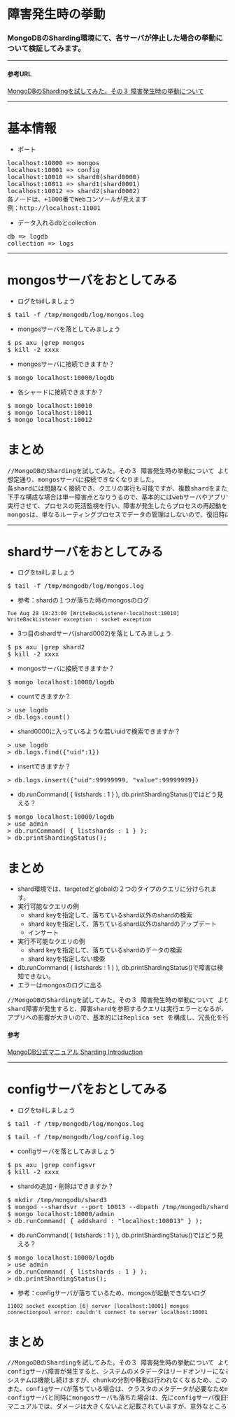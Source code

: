 障害発生時の挙動
=================
### MongoDBのSharding環境にて、各サーバが停止した場合の挙動について検証してみます。
----
#### 参考URL

[MongoDBのShardingを試してみた。その３ 障害発生時の挙動について](http://d.hatena.ne.jp/matsuou1/20110419/1303231639)

----

# 基本情報
- ポート  
<pre>
localhost:10000 => mongos  
localhost:10001 => config  
localhost:10010 => shard0(shard0000)  
localhost:10011 => shard1(shard0001)  
localhost:10012 => shard2(shard0002)  
各ノードは、+1000番でWebコンソールが見えます  
例：http://localhost:11001  
</pre>

- データ入れるdbとcollection
<pre>
db => logdb  
collection => logs  
</pre>

----
# mongosサーバをおとしてみる
* ログをtailしましょう
<pre>
$ tail -f /tmp/mongodb/log/mongos.log
</pre>

* mongosサーバを落としてみましょう
<pre>
$ ps axu |grep mongos
$ kill -2 xxxx
</pre>

* mongosサーバに接続できますか？
<pre>
$ mongo localhost:10000/logdb
</pre>

* 各シャードに接続できますか？
<pre>
$ mongo localhost:10010
$ mongo localhost:10011
$ mongo localhost:10012
</pre>

# まとめ
<pre>
//MongoDBのShardingを試してみた。その３ 障害発生時の挙動について より引用
想定通り、mongosサーバに接続できなくなりました。
各shardには問題なく接続でき、クエリの実行も可能ですが、複数shardをまたがるようなクエリの実行は出来なくなります。
下手な構成な場合は単一障害点となりうるので、基本的にはwebサーバやアプリサーバなど実際にアプリケーションが動作するサーバで
実行させて、プロセスの死活監視を行い、障害が発生したらプロセスの再起動を行う感じの運用になるのではないでしょうか。
mongosは、単なるルーティングプロセスでデータの管理はしないので、復旧時に特に気を使う必要はないかと思います。
</pre>


----
# shardサーバをおとしてみる
* ログをtailしましょう
<pre>
$ tail -f /tmp/mongodb/log/mongos.log
</pre>

* 参考：shardの１つが落ちた時のmongosのログ
```
Tue Aug 28 19:23:09 [WriteBackListener-localhost:10010] WriteBackListener exception : socket exception
```

* 3つ目のshardサーバ(shard0002)を落としてみましょう
<pre>
$ ps axu |grep shard2
$ kill -2 xxxx
</pre>

* mongosサーバに接続できますか？
<pre>
$ mongo localhost:10000/logdb
</pre>

* countできますか？
<pre>
> use logdb
> db.logs.count()
</pre>

* shard0000に入っているような若いuidで検索できますか？
<pre>
> use logdb
> db.logs.find({"uid":1})
</pre>

* insertできますか？
<pre>
> db.logs.insert({"uid":99999999, "value":99999999})
</pre>

* db.runCommand( { listshards : 1 } ), db.printShardingStatus()ではどう見える？
<pre>
$ mongo localhost:10000/logdb
> use admin
> db.runCommand( { listshards : 1 } );
> db.printShardingStatus();
</pre>


# まとめ
* shard環境では、targetedとglobalの２つのタイプのクエリに分けられます。
* 実行可能なクエリの例
  * shard keyを指定して、落ちているshard以外のshardの検索
  * shard keyを指定して、落ちているshard以外のshardのアップデート
  * インサート
* 実行不可能なクエリの例
  * shard keyを指定して、落ちているshardのデータの検索
  * shard keyを指定しない検索
* db.runCommand( { listshards : 1 } ), db.printShardingStatus()で障害は検知できない。
* エラーはmongosのログに出る

<pre>
//MongoDBのShardingを試してみた。その３ 障害発生時の挙動について より引用
shard障害が発生すると、障害shardを参照するクエリは実行エラーとなるが、問題ないshardへのshard keyを使用したクエリは実行可能。
アプリへの影響が大きいので、基本的にはReplica set を構成し、冗長化を行うべきです。
</pre>

#### 参考
[MongoDB公式マニュアル Sharding Introduction](http://www.mongodb.org/display/DOCS/Sharding+Introduction#ShardingIntroduction-OperationTypes)


----
# configサーバをおとしてみる
* ログをtailしましょう
<pre>
$ tail -f /tmp/mongodb/log/mongos.log
</pre>
<pre>
$ tail -f /tmp/mongodb/log/config.log
</pre>

* configサーバを落としてみましょう
<pre>
$ ps axu |grep configsvr
$ kill -2 xxxx
</pre>

* shardの追加・削除はできますか？
<pre>
$ mkdir /tmp/mongodb/shard3
$ mongod --shardsvr --port 10013 --dbpath /tmp/mongodb/shard3 --logpath /tmp/mongodb/log/shard3.log &
$ mongo localhost:10000/admin
> db.runCommand( { addshard : "localhost:100013" } );
</pre>

* db.runCommand( { listshards : 1 } ), db.printShardingStatus()ではどう見える？
<pre>
$ mongo localhost:10000/logdb
> use admin
> db.runCommand( { listshards : 1 } );
> db.printShardingStatus();
</pre>

* 参考：configサーバが落ちているため、mongosが起動できないログ
```
11002 socket exception [6] server [localhost:10001] mongos connectionpool error: couldn't connect to server localhost:10001
```

# まとめ

<pre>
//MongoDBのShardingを試してみた。その３ 障害発生時の挙動について より引用
configサーバ障害が発生すると、システムのメタデータはリードオンリーになるため、shardの追加、削除などは出来なくなります。
システムは機能し続けますが、chunkの分割や移動は行われなくなるため、このタイミングで大量のデータロードを行うとmigrateできないために、アンバランスなshardができてしまう可能性があります。（マニュアルより。。。）
また、configサーバが落ちている場合は、クラスタのメタデータが必要なためmongosサーバが起動できません。
configサーバと同時にmongosサーバも落ちた場合は、先にconfigサーバ復旧後にmongosサーバを復旧させる必要があります。
マニュアルでは、ダメージは大きくないよと記載されていますが、意外なところで思わぬバグ等を踏む可能性もあるので、可能な限り早く復旧しましょう。
</pre>



